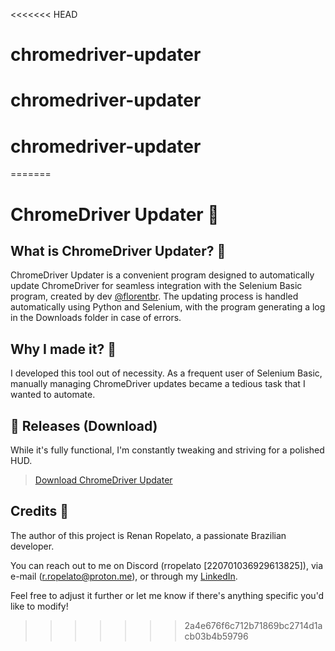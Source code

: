 <<<<<<< HEAD
# chromedriver-updater
# chromedriver-updater
# chromedriver-updater
=======
# ChromeDriver Updater 🚀

## What is ChromeDriver Updater? 🔄
ChromeDriver Updater is a convenient program designed to automatically update ChromeDriver for seamless integration with the Selenium Basic program, created by dev [@florentbr](https://github.com/florentbr). The updating process is handled automatically using Python and Selenium, with the program generating a log in the Downloads folder in case of errors.

## Why I made it? 🤔
I developed this tool out of necessity. As a frequent user of Selenium Basic, manually managing ChromeDriver updates became a tedious task that I wanted to automate.

## 🌟 Releases (Download)

While it's fully functional, I'm constantly tweaking and striving for a polished HUD.

> [Download ChromeDriver Updater](https://github.com/rRopelato/chromedriver-updater/releases)


## Credits 🙌
The author of this project is Renan Ropelato, a passionate Brazilian developer.

You can reach out to me on Discord (rropelato [220701036929613825]), via e-mail (r.ropelato@proton.me), or through my [LinkedIn](https://www.linkedin.com/in/renan-ropelato/).

Feel free to adjust it further or let me know if there's anything specific you'd like to modify!
>>>>>>> 2a4e676f6c712b71869bc2714d1acb03b4b59796
